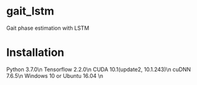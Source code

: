 # gait_lstm
Gait phase estimation with LSTM

# Installation
Python 3.7.0\n
Tensorflow 2.2.0\n
CUDA 10.1(update2, 10.1.243)\n
cuDNN 7.6.5\n
Windows 10 or Ubuntu 16.04
\n
